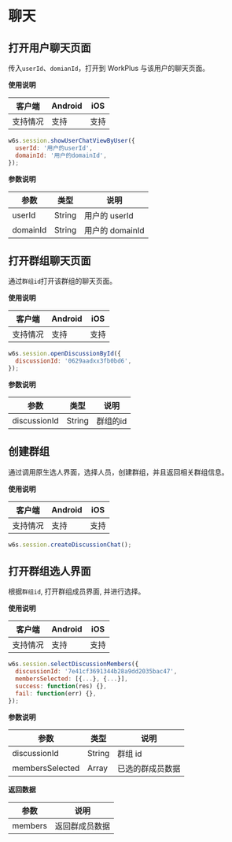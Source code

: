 # 聊天

## 打开用户聊天页面

传入`userId`、`domianId`，打开到 WorkPlus 与该用户的聊天页面。

**使用说明**

| 客户端   | Android | iOS  |
| -------- | ------- | ---- |
| 支持情况 | 支持  | 支持 |

<CodeWrapper fn="session.showUserChatViewByUser" :qrcode="false">

```js
w6s.session.showUserChatViewByUser({
  userId: '用户的userId',
  domainId: '用户的domainId',
});
```
</CodeWrapper>

**参数说明**

| 参数 | 类型 | 说明|
| - | - | - |
| userId |  String | 用户的 userId |
| domainId |  String | 用户的 domainId |



## 打开群组聊天页面

通过`群组id`打开该群组的聊天页面。

**使用说明**

| 客户端   | Android | iOS  |
| -------- | ------- | ---- |
| 支持情况 | 支持  | 支持 |

<CodeWrapper fn="session.openDiscussionById" :qrcode="false">

```js
w6s.session.openDiscussionById({
  discussionId: '0629aadxx3fb0bd6',
});
```
</CodeWrapper>

**参数说明**

| 参数 | 类型 | 说明|
| - | - | - |
| discussionId |  String | 群组的id |


## 创建群组

通过调用原生选人界面，选择人员，创建群组，并且返回相关群组信息。

**使用说明**

| 客户端   | Android | iOS  |
| -------- | ------- | ---- |
| 支持情况 | 支持  | 支持 |

<CodeWrapper fn="session.createDiscussionChat">

```js
w6s.session.createDiscussionChat();
```
</CodeWrapper>


## 打开群组选人界面

根据`群组id`, 打开群组成员界面, 并进行选择。

**使用说明**

| 客户端   | Android | iOS  |
| -------- | ------- | ---- |
| 支持情况 | 支持  | 支持 |

<CodeWrapper fn="session.selectDiscussionMembers" :qrcode="false">

```js
w6s.session.selectDiscussionMembers({
  discussionId: '7e41cf3691344b28a9dd2035bac47',
  membersSelected: [{...}, {...}],
  success: function(res) {},
  fail: function(err) {},
});
```
</CodeWrapper>

**参数说明**

| 参数 | 类型 | 说明|
| - | - | - |
| discussionId |  String | 群组 id |
| membersSelected |  Array | 已选的群成员数据 |

**返回数据**

| 参数 | 说明|
| - | - |
| members | 返回群成员数据 |


